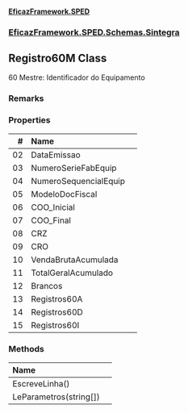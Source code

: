 #### [EficazFramework.SPED](EficazFrameworkSPED.md 'EficazFramework SPED')
### [EficazFramework.SPED.Schemas.Sintegra](EficazFramework.SPED.Schemas.Sintegra.md 'EficazFramework.SPED.Schemas.Sintegra')

## Registro60M Class

60 Mestre: Identificador do Equipamento

### Remarks
### Properties

| # | Name | |
| ---: | :--- | :--- |
| 02 | DataEmissao |  |
| 03 | NumeroSerieFabEquip |  |
| 04 | NumeroSequencialEquip |  |
| 05 | ModeloDocFiscal |  |
| 06 | COO_Inicial |  |
| 07 | COO_Final |  |
| 08 | CRZ |  |
| 09 | CRO |  |
| 10 | VendaBrutaAcumulada |  |
| 11 | TotalGeralAcumulado |  |
| 12 | Brancos |  |
| 13 | Registros60A |  |
| 14 | Registros60D |  |
| 15 | Registros60I |  |
### Methods

| Name | |
| :--- | :--- |
| EscreveLinha() |  |
| LeParametros(string[]) |  |

